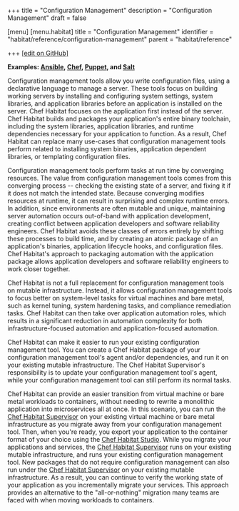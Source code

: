 +++
title = "Configuration Management"
description = "Configuration Management"
draft = false

[menu]
  [menu.habitat]
    title = "Configuration Management"
    identifier = "habitat/reference/configuration-management"
    parent = "habitat/reference"

+++
[\[edit on GitHub\]](https://github.com/habitat-sh/habitat/blob/master/components/docs-chef-io/content/habitat/configuration-management.md)

**Examples: [Ansible](https://www.ansible.com/), [Chef](https://www.chef.io/chef/), [Puppet](https://puppet.com/), and [Salt](https://saltstack.com/)**

Configuration management tools allow you write configuration files, using a declarative language to manage a server. These tools focus on building working servers by installing and configuring system settings, system libraries, and application libraries before an application is installed on the server. Chef Habitat focuses on the application first instead of the server. Chef Habitat builds and packages your application's entire binary toolchain, including the system libraries, application libraries, and runtime dependencies necessary for your application to function. As a result, Chef Habitat can replace many use-cases that configuration management tools perform related to installing system binaries, application dependent libraries, or templating configuration files.

Configuration management tools perform tasks at run time by converging resources. The value from configuration management tools comes from this converging process -- checking the existing state of a server, and fixing it if it does not match the intended state. Because converging modifies resources at runtime, it can result in surprising and complex runtime errors. In addition, since environments are often mutable and unique, maintaining server automation occurs out-of-band with application development, creating conflict between application developers and software reliability engineers. Chef Habitat avoids these classes of errors entirely by shifting these processes to build time, and by creating an atomic package of an application's binaries, application lifecycle hooks, and configuration files. Chef Habitat's approach to packaging automation with the application package allows application developers and software reliability engineers to work closer together.

Chef Habitat is not a full replacement for configuration management tools on mutable infrastructure. Instead, it allows configuration management tools to focus better on system-level tasks for virtual machines and bare metal, such as kernel tuning, system hardening tasks, and compliance remediation tasks. Chef Habitat can then take over application automation roles, which results in a significant reduction in automation complexity for both infrastructure-focused automation and application-focused automation.

Chef Habitat can make it easier to run your existing configuration management tool. You can create a Chef Habitat package of your configuration management tool's agent and/or dependencies, and run it on your existing mutable infrastructure. The Chef Habitat Supervisor's responsibility is to update your configuration management tool's agent, while your configuration management tool can still perform its normal tasks.

Chef Habitat can provide an easier transition from virtual machine or bare metal workloads to containers, without needing to rewrite a monolithic application into microservices all at once. In this scenario, you can run the [Chef Habitat Supervisor](https://www.habitat.sh/docs/using-habitat/#overview) on your existing virtual machine or bare metal infrastructure as you migrate away from your configuration management tool. Then, when you're ready, you export your application to the container format of your choice using the [Chef Habitat Studio](https://www.habitat.sh/docs/plan-overview/#plan-builds). While you migrate your applications and services, the [Chef Habitat Supervisor](https://www.habitat.sh/docs/using-habitat/#overview) runs on your existing mutable infrastructure, and runs your existing configuration management tool. New packages that do not require configuration management can also run under the [Chef Habitat Supervisor](https://www.habitat.sh/docs/using-habitat/#overview) on your existing mutable infrastructure. As a result, you can continue to verify the working state of your application as you incrementally migrate your services. This approach provides an alternative to the "all-or-nothing" migration many teams are faced with when moving workloads to containers.
